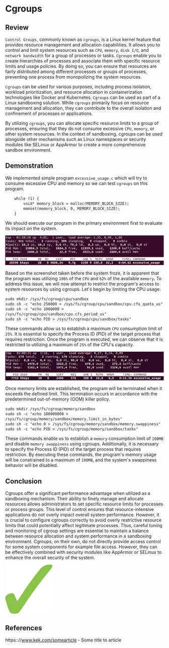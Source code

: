 # Cgroups

## Review
`Control Groups`, commonly known as `cgroups`, is a Linux kernel feature that provides resource management and allocation capabilities. It allows you to control and limit system resources such as `CPU`, `memory`, `disk I/O`, and `network bandwidth` for a group of processes or tasks. `Cgroups` enable you to create hierarchies of processes and associate them with specific resource limits and usage policies. By doing so, you can ensure that resources are fairly distributed among different processes or groups of processes, preventing one process from monopolizing the system resources.

`Cgroups` can be used for various purposes, including process isolation, workload prioritization, and resource allocation in containerization technologies like Docker and Kubernetes. `Cgroups` can be used as part of a Linux sandboxing solution. While `cgroups` primarily focus on resource management and allocation, they can contribute to the overall isolation and confinement of processes or applications.

By utilizing `cgroups`, you can allocate specific resource limits to a group of processes, ensuring that they do not consume excessive `CPU`, `memory`, or other system resources. In the context of sandboxing, cgroups can be used alongside other mechanisms such as Linux namespaces or security modules like SELinux or AppArmor to create a more comprehensive sandbox environment. 

## Demonstration

We implemented simple program `excessive_usage.c` which will try to consume excessive CPU and memory so we can test `cgroups` on this program.
```
    while (1) {
        void* memory_block = malloc(MEMORY_BLOCK_SIZE);
        memset(memory_block, 0, MEMORY_BLOCK_SIZE);
    }
```
We should execute our program in the primary environment first to evaluate its impact on the system.

<img src="./images/picture01.jpg" width="800" />

Based on the screenshot taken before the system froze, it is apparent that the program was utilizing `100%` of the `CPU` and `62%` of the available `memory`. To address this issue, we will now attempt to restrict the program's access to system resources by using cgroups. Let's begin by limiting the CPU usage.

```
sudo mkdir /sys/fs/cgroup/cpu/sandbox
sudo sh -c "echo 250000 > /sys/fs/cgroup/cpu/sandbox/cpu.cfs_quota_us"
sudo sh -c "echo 1000000 > /sys/fs/cgroup/cpu/sandbox/cpu.cfs_period_us"
sudo sh -c "echo PID > /sys/fs/cgroup/cpu/sandbox/tasks"
```

These commands allow us to establish a maximum `CPU` consumption limit of `25%`. It is essential to specify the Process ID (PID) of the target process that requires restriction. Once the program is executed, we can observe that it is restricted to utilizing a maximum of `25%` of the CPU's capacity.

<img src="./images/picture02.jpg" width="800" />

Once memory limits are established, the program will be terminated when it exceeds the defined limit. This termination occurs in accordance with the predetermined out-of-memory (OOM) killer policy.

```
sudo mkdir /sys/fs/cgroup/memory/sandbox
sudo sh -c "echo 100000000 > /sys/fs/cgroup/memory/sandbox/memory.limit_in_bytes"
sudo sh -c "echo 0 > /sys/fs/cgroup/memory/sandbox/memory.swappiness"
sudo sh -c "echo PID > /sys/fs/cgroup/memory/sandbox/tasks"
```

These commands enable us to establish a `memory` consumption limit of `100MB` and disable `memory swappiness` using cgroups. Additionally, it is necessary to specify the Process ID (PID) of the target process that requires restriction. By executing these commands, the program's memory usage will be constrained to a maximum of `100MB`, and the system's swappiness behavior will be disabled.

## Conclusion

Cgroups offer a significant performance advantage when utilized as a sandboxing mechanism. Their ability to finely manage and allocate resources allows administrators to set specific resource limits for processes or process groups. This level of control ensures that resource-intensive applications do not overly impact overall system performance. However, it is crucial to configure cgroups correctly to avoid overly restrictive resource limits that could potentially affect legitimate processes. Thus, careful tuning and monitoring of cgroup settings are essential to maintain a balance between resource allocation and system performance in a sandboxing environment. Cgroups, on their own, do not directly provide access control for some system components for example file access. However, they can be effectively combined with security modules like AppArmor or SELinux to enhance the overall security of the system.

<img src="../../images/positive_checkbox.svg" width="150" />

## References

https:://www.kek.com/somearticle - Some title to article